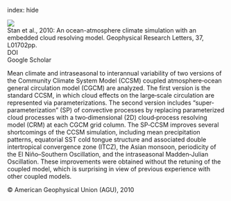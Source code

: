 index: hide

<div class="Citation">
    <div class="Citation-thumb CitationThumb-linked"  data-href="https://doi.org/10.1029/2009gl040822">
      <img src="https://static.claimspace.cloud/climate-study-static/refs/thumbs/7/Stan_et_al_2010-thumb.png" />
    </div>

  <div class="Citation-body">
    <div class="Citation-text">Stan et al., 2010: An ocean-atmosphere climate simulation with an embedded cloud resolving model. <span class="Article-journal">Geophysical Research Letters, </span><span class="Article-volume">37, </span>L01702pp.</div>
    <div class="Citation-links">
      <div class="CitationLink" data-href="https://doi.org/10.1029/2009gl040822">
        <div class="CitationLink-icon CitationLink-Doi"></div>
        <div class="CitationLink-text">DOI</div>
      </div>
      <div class="CitationLink" data-href="https://scholar.google.com/scholar?q=10.1029/2009gl040822">
        <div class="CitationLink-icon CitationLink-Scholar"></div>
        <div class="CitationLink-text">Google Scholar</div>
      </div>
    </div>
  </div>
</div>

Mean climate and intraseasonal to interannual variability of two versions of the Community Climate System Model (CCSM) coupled atmosphere‐ocean general circulation model (CGCM) are analyzed. The first version is the standard CCSM, in which cloud effects on the large‐scale circulation are represented via parameterizations. The second version includes “super‐parameterization” (SP) of convective processes by replacing parameterized cloud processes with a two‐dimensional (2D) cloud‐process resolving model (CRM) at each CGCM grid column. The SP‐CCSM improves several shortcomings of the CCSM simulation, including mean precipitation patterns, equatorial SST cold tongue structure and associated double intertropical convergence zone (ITCZ), the Asian monsoon, periodicity of the El Niño–Southern Oscillation, and the intraseasonal Madden‐Julian Oscillation. These improvements were obtained without the retuning of the coupled model, which is surprising in view of previous experience with other coupled models.

<div class="Citation-copy">
&copy; American Geophysical Union (AGU), 2010
</div>